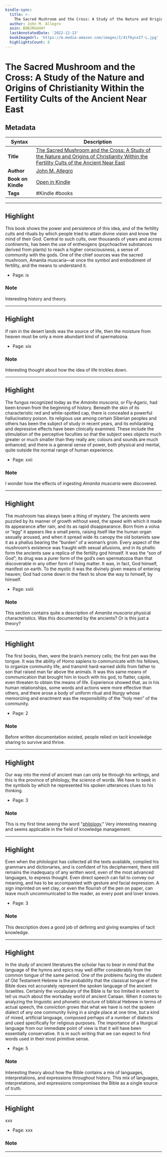 ```yaml
---
kindle-sync:
  title: >-
    The Sacred Mushroom and the Cross: A Study of the Nature and Origins of Christianity Within the Fertility Cults of the Ancient Near East
  author: John M. Allegro
  asin: B0BJRGGH4Y
  lastAnnotatedDate: '2022-12-13'
  bookImageUrl: 'https://m.media-amazon.com/images/I/41f6ynxIf-L.jpg'
  highlightsCount: 8
---
```

# The Sacred Mushroom and the Cross: A Study of the Nature and Origins of Christianity Within the Fertility Cults of the Ancient Near East

## Metadata

| Syntax | Description |
| ---------- | ---------- |
| **Title** | [The Sacred Mushroom and the Cross: A Study of the Nature and Origins of Christianity Within the Fertility Cults of the Ancient Near East](https://www.amazon.com/Sacred-Mushroom-Cross-Christianity-Fertility/dp/B0BJRGGH4Y) |
| **Author** | [John M. Allegro](https://www.amazon.com/s/ref=dp_byline_sr_audible_1?ie=UTF8&search-alias=audible&field-keywords=John+M.+Allegro) |
| **Book on Kindle** | <a href="kindle://book?action=open&asin=B076NVFT5P" target="_blank">Open in Kindle</a> |
| **Tags** | #Kindle #books |

---

## Highlight

This book shows the power and persistence of this idea, and of the fertility cults and rituals by which people tried to attain divine vision and know the mind of their God. Central to such cults, over thousands of years and across continenrts, has been the use of entheogens (psychoactive substances derived from plants) to reach a higher consciousness, a sense of community with the gods. One of the chief sources was the sacred mushroom, Amanita muscaria—at once the symbol and embodiment of fertility, and the means to understand it.

- Page: ix

### Note
Interesting history and theory.

---
## Highlight

If rain in the desert lands was the source of life, then the moisture from heaven must be only a more abundant kind of spermatozoa.

- Page: xix

### Note
Interesting thought about how the idea of life trickles down.

---
## Highlight

The fungus recognized today as the *Amanita muscaria*, or Fly-Agaric, had been known from the beginning of history. Beneath the skin of its characteristic red and white-spotted cap, there is concealed a powerful hallucinatory poison. Its religious use among certain Siberian peoples and others has been the subject of study in recent years, and its exhilarating and depressive effects have been clinically examined. These include the stimulation of the perceptive faculties so that the subject sees objects much greater or much smaller than they really are; colours and sounds are much enhanced; and there is a general sense of power, both physical and mental, quite outside the
normal range of human experience.

- Page: xxii

### Note
I wonder how the effects of ingesting *Amanita muscaria* were discovered.

---
## Highlight

The mushroom has always been a thing of mystery. The ancients were puzzled by its manner of growth without seed, the speed with which it made its appearance after rain, and its as rapid disappearance. Born from a volva or “egg” it appears like a small penis, raising itself like the human organ sexually aroused, and when it spread wide its canopy the old botanists saw it as a phallus bearing the “burden” of a woman’s groin. Every aspect of the mushroom’s existence was fraught with sexual allusions, and in its phallic form the ancients saw a replica of the fertility god himself. It was the “son of God”; its drug was a purer form of the god’s own spermatozoa than that discoverable in any other form of living matter. It was, in fact, God himself, manifest on earth. To the mystic it was the divinely given means of entering heaven; God had come down in the flesh to show the way to himself, by himself.

- Page: xxiii

### Note
This section contains quite a description of *Amanita muscaria* physical characteristics. Was this documented by the ancients? Or is this just a theory?

---
## Highlight

The first books, then, were the brain’s memory cells; the first pen was the tongue. It was the ability of Homo sapiens to communicate with his fellows, to organize community life, and transmit hard-earned skills from father to son that raised man far above the animals. It was this same means of communication that brought him in touch with his god, to flatter, cajole, even threaten to obtain the means of life. Experience showed that, as in his human relationships, some words and actions were more effective than others, and there arose a body of uniform ritual and liturgy whose memorizing and enactment was the responsibility of the “holy men” of the community.

- Page: 2

### Note
Before written documentation existed, people relied on tacit knowledge sharing to survive and thrive.

---
## Highlight

Our way into the mind of ancient man can only be through his writings, and this is the province of philology, the science of words. We have to seek in the symbols by which he represented his spoken utterances clues to his thinking.

- Page: 3

### Note
This is my first time seeing the word "[philology](https://en.wikipedia.org/wiki/Philology)." Very interesting meaning and seems applicable in the field of knowledge management.

---
## Highlight

Even when the philologist has collected all the texts available, compiled his grammars and dictionaries, and is confident of his decipherment, there still remains the inadequacy of any written word, even of the most advanced languages, to express thought. Even direct speech can fail to convey our meaning, and has to be accompanied with gesture and facial expression. A sign imprinted on wet clay, or even the flourish of the pen on paper, can leave much uncommunicated to the reader, as every poet and lover knows.

- Page: 3

### Note
This description does a good job of defining and giving examples of tacit knowledge.

---
## Highlight

In the study of ancient literatures the scholar has to bear in mind that the language of the hymns and epics may well differ considerably from the common tongue of the same period. One of the problems facing the student of Old Testament Hebrew is the probability that the classical tongue of the Bible does not accurately represent the spoken language of the ancient Israelites. Certainly the vocabulary of the Bible is far too limited in extent to tell us much about the workaday world of ancient Canaan. When it comes to analyzing the linguistic and phonetic structure of biblical Hebrew in terms of actual speech, the conviction grows that what we have is not the spoken dialect of any one community living in a single place at one time, but a kind of mixed, artificial language, composed perhaps of a number of dialects and used specifically for religious purposes. The importance of a liturgical language from our immediate point of view is that it will have been essentially conservative. It is in such writing that we can expect to find words used in their most primitive sense.

- Page: 5

### Note
Interesting theory about how the Bible contains a mix of languages, interpretations, and expressions throughout history. This mix of languages, interpretations, and expressions compromises the Bible as a single source of truth.

---
## Highlight

xxx

- Page: xxx

### Note


---

